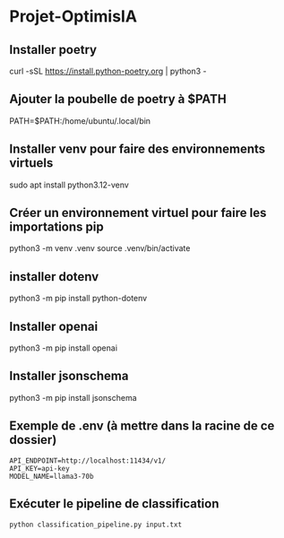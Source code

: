 # Projet-OptimisIA

## Installer poetry
curl -sSL https://install.python-poetry.org | python3 -
## Ajouter la poubelle de poetry à $PATH
PATH=$PATH:/home/ubuntu/.local/bin

## Installer venv pour faire des environnements virtuels
sudo apt install python3.12-venv

## Créer un environnement virtuel pour faire les importations pip
python3 -m venv .venv
source .venv/bin/activate

## installer dotenv
python3 -m pip install python-dotenv

## Installer openai
python3 -m pip install openai

## Installer jsonschema
python3 -m pip install jsonschema

## Exemple de .env (à mettre dans la racine de ce dossier)
```
API_ENDPOINT=http://localhost:11434/v1/
API_KEY=api-key
MODEL_NAME=llama3-70b
```
## Exécuter le pipeline de classification
```
python classification_pipeline.py input.txt
```
